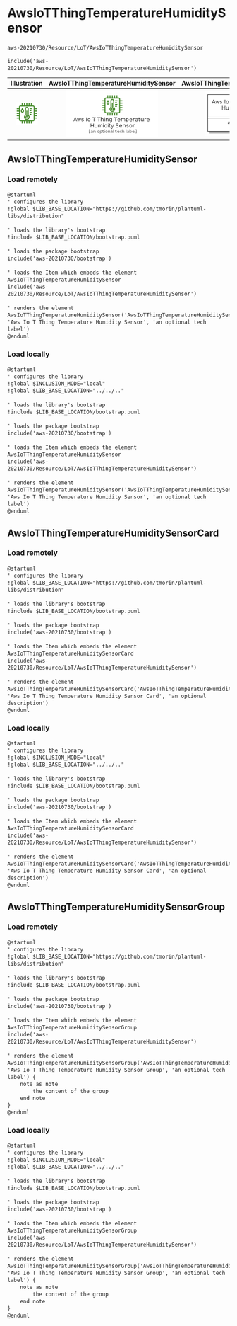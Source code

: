 # AwsIoTThingTemperatureHumiditySensor


```text
aws-20210730/Resource/LoT/AwsIoTThingTemperatureHumiditySensor
```

```text
include('aws-20210730/Resource/LoT/AwsIoTThingTemperatureHumiditySensor')
```



| Illustration | AwsIoTThingTemperatureHumiditySensor | AwsIoTThingTemperatureHumiditySensorCard | AwsIoTThingTemperatureHumiditySensorGroup |
| :---: | :---: | :---: | :---: |
| ![illustration for Illustration](../../../aws-20210730/Resource/LoT/AwsIoTThingTemperatureHumiditySensor.png) | ![illustration for AwsIoTThingTemperatureHumiditySensor](../../../aws-20210730/Resource/LoT/AwsIoTThingTemperatureHumiditySensor.Local.png) | ![illustration for AwsIoTThingTemperatureHumiditySensorCard](../../../aws-20210730/Resource/LoT/AwsIoTThingTemperatureHumiditySensorCard.Local.png) | ![illustration for AwsIoTThingTemperatureHumiditySensorGroup](../../../aws-20210730/Resource/LoT/AwsIoTThingTemperatureHumiditySensorGroup.Local.png) |




## AwsIoTThingTemperatureHumiditySensor

### Load remotely
```plantuml
@startuml
' configures the library
!global $LIB_BASE_LOCATION="https://github.com/tmorin/plantuml-libs/distribution"

' loads the library's bootstrap
!include $LIB_BASE_LOCATION/bootstrap.puml

' loads the package bootstrap
include('aws-20210730/bootstrap')

' loads the Item which embeds the element AwsIoTThingTemperatureHumiditySensor
include('aws-20210730/Resource/LoT/AwsIoTThingTemperatureHumiditySensor')

' renders the element
AwsIoTThingTemperatureHumiditySensor('AwsIoTThingTemperatureHumiditySensor', 'Aws Io T Thing Temperature Humidity Sensor', 'an optional tech label')
@enduml
```

### Load locally
```plantuml
@startuml
' configures the library
!global $INCLUSION_MODE="local"
!global $LIB_BASE_LOCATION="../../.."

' loads the library's bootstrap
!include $LIB_BASE_LOCATION/bootstrap.puml

' loads the package bootstrap
include('aws-20210730/bootstrap')

' loads the Item which embeds the element AwsIoTThingTemperatureHumiditySensor
include('aws-20210730/Resource/LoT/AwsIoTThingTemperatureHumiditySensor')

' renders the element
AwsIoTThingTemperatureHumiditySensor('AwsIoTThingTemperatureHumiditySensor', 'Aws Io T Thing Temperature Humidity Sensor', 'an optional tech label')
@enduml
```

## AwsIoTThingTemperatureHumiditySensorCard

### Load remotely
```plantuml
@startuml
' configures the library
!global $LIB_BASE_LOCATION="https://github.com/tmorin/plantuml-libs/distribution"

' loads the library's bootstrap
!include $LIB_BASE_LOCATION/bootstrap.puml

' loads the package bootstrap
include('aws-20210730/bootstrap')

' loads the Item which embeds the element AwsIoTThingTemperatureHumiditySensorCard
include('aws-20210730/Resource/LoT/AwsIoTThingTemperatureHumiditySensor')

' renders the element
AwsIoTThingTemperatureHumiditySensorCard('AwsIoTThingTemperatureHumiditySensorCard', 'Aws Io T Thing Temperature Humidity Sensor Card', 'an optional description')
@enduml
```

### Load locally
```plantuml
@startuml
' configures the library
!global $INCLUSION_MODE="local"
!global $LIB_BASE_LOCATION="../../.."

' loads the library's bootstrap
!include $LIB_BASE_LOCATION/bootstrap.puml

' loads the package bootstrap
include('aws-20210730/bootstrap')

' loads the Item which embeds the element AwsIoTThingTemperatureHumiditySensorCard
include('aws-20210730/Resource/LoT/AwsIoTThingTemperatureHumiditySensor')

' renders the element
AwsIoTThingTemperatureHumiditySensorCard('AwsIoTThingTemperatureHumiditySensorCard', 'Aws Io T Thing Temperature Humidity Sensor Card', 'an optional description')
@enduml
```

## AwsIoTThingTemperatureHumiditySensorGroup

### Load remotely
```plantuml
@startuml
' configures the library
!global $LIB_BASE_LOCATION="https://github.com/tmorin/plantuml-libs/distribution"

' loads the library's bootstrap
!include $LIB_BASE_LOCATION/bootstrap.puml

' loads the package bootstrap
include('aws-20210730/bootstrap')

' loads the Item which embeds the element AwsIoTThingTemperatureHumiditySensorGroup
include('aws-20210730/Resource/LoT/AwsIoTThingTemperatureHumiditySensor')

' renders the element
AwsIoTThingTemperatureHumiditySensorGroup('AwsIoTThingTemperatureHumiditySensorGroup', 'Aws Io T Thing Temperature Humidity Sensor Group', 'an optional tech label') {
    note as note
        the content of the group
    end note
}
@enduml
```

### Load locally
```plantuml
@startuml
' configures the library
!global $INCLUSION_MODE="local"
!global $LIB_BASE_LOCATION="../../.."

' loads the library's bootstrap
!include $LIB_BASE_LOCATION/bootstrap.puml

' loads the package bootstrap
include('aws-20210730/bootstrap')

' loads the Item which embeds the element AwsIoTThingTemperatureHumiditySensorGroup
include('aws-20210730/Resource/LoT/AwsIoTThingTemperatureHumiditySensor')

' renders the element
AwsIoTThingTemperatureHumiditySensorGroup('AwsIoTThingTemperatureHumiditySensorGroup', 'Aws Io T Thing Temperature Humidity Sensor Group', 'an optional tech label') {
    note as note
        the content of the group
    end note
}
@enduml
```

